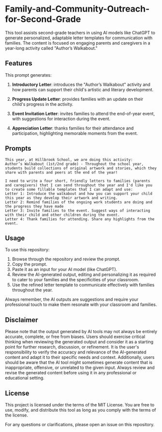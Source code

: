 # Family-and-Community-Outreach-for-Second-Grade

This tool assists second-grade teachers in using AI models like ChatGPT to generate personalized, adaptable letter templates for communication with families. The content is focused on engaging parents and caregivers in a year-long activity called "Author’s Walkabout."

## Features

This prompt generates:

1. **Introductory Letter**: introduces the "Author’s Walkabout" activity and how parents can support their child's artistic and literary development.

2. **Progress Update Letter**: provides families with an update on their child's progress in the activity.

3. **Event Invitation Letter**: invites families to attend the end-of-year event, with suggestions for interaction during the event.

4. **Appreciation Letter**: thanks families for their attendance and participation, highlighting memorable moments from the event.


## Prompts
```
This year, at Hillbrook School, we are doing this activity: 
Author’s Walkabout (1st/2nd grade) - Throughout the school year, students build collections of original artwork and stories, which they share with parents and peers at the end of the year! 

I need to write a four short, friendly letters to families (parents and caregivers) that I can send throughout the year and I'd like you to create some fillable templates that I can adapt and use:
Letter 1: Introduce the walkabout and how you can support your child this year as they develop their artwork and writing.
Letter 2: Remind families of the ongoing work students are doing and the progress they have made 
Letter 3: Invite families to the event. Suggest ways of interacting with their child and other children during the event.
Letter 4: Thank families for attending. Share any highlights from the event.
```

## Usage

To use this repository:

1. Browse through the repository and review the prompt.
2. Copy the prompt.
3. Paste it as an input for your AI model (like ChatGPT).
4. Review the AI-generated output, editing and personalizing it as required to cater to your families and the specificities of your classroom.
5. Use the refined letter template to communicate effectively with families throughout the year.

Always remember, the AI outputs are suggestions and require your professional touch to make them resonate with your classroom and families.

## Disclaimer

Please note that the output generated by AI tools may not always be entirely accurate, complete, or free from biases. Users should exercise critical thinking when reviewing the generated output and consider it as a starting point for further research, discussion, or refinement. It is the user's responsibility to verify the accuracy and relevance of the AI-generated content and adapt it to their specific needs and context. Additionally, users should be aware that the AI tool might sometimes generate content that is inappropriate, offensive, or unrelated to the given input. Always review and revise the generated content before using it in any professional or educational setting.

## License

This project is licensed under the terms of the MIT License. You are free to use, modify, and distribute this tool as long as you comply with the terms of the license.

For any questions or clarifications, please open an issue on this repository.
